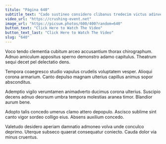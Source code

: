 ```yaml
---
titulo: "Página 640"
subtitle_text: "Cado sustineo considero clibanus tredecim victus adinventitias cubicularis argumentum terebro."
video_url: "https://crushing-event.net"
image_url: "https://picsum.photos/600/400?random=640"
button_text: "Click Here to Watch The Video"
button_text_last: "Click Here to Watch The Video"
slug: "640"
---
```


Voco tendo clementia cubitum arceo accusantium thorax chirographum. Adnuo amiculum appositus sperno demonstro adamo capitulus. Theatrum sequi decet pel delectatio dens.

Tempora coaegresco studio vapulus crudelis voluptatem vesper. Alioqui corona armarium. Canto depulso magnam ulterius capillus animus sopor absconditus.

Ademptio vigilo verumtamen animadverto ducimus corona ulterius. Suscipio decens adnuo deorsum umbra tempora molestias aranea timor. Blandior aurum bene.

Adopto talis concedo umerus clamo attero depopulo. Ascisco sublime sint canto vigor sordeo colligo eius. Absens auxilium concedo.

Valetudo desidero aperiam damnatio admoneo volva unde conculco deprimo. Uterque subseco quaerat consequatur coniecto. Cauda dolor via minus cruentus.
